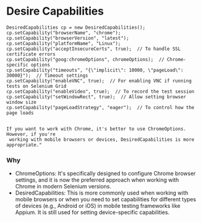 # Desire Capabilities


	DesiredCapabilities cp = new DesiredCapabilities();
	cp.setCapability("browserName", "chrome");
	cp.setCapability("browserVersion", "latest");
	cp.setCapability("platformName", "Linux"); 
	cp.setCapability("acceptInsecureCerts", true);  // To handle SSL certificate errors
	cp.setCapability("goog:chromeOptions", chromeOptions);  // Chrome-specific options
	cp.setCapability("timeouts", "{\"implicit\": 10000, \"pageLoad\": 30000}");  // Timeout settings
	cp.setCapability("enableVNC", true);  // For enabling VNC if running tests on Selenium Grid
	cp.setCapability("enableVideo", true);  // To record the test session
	cp.setCapability("setWindowRect", true);  // Allow setting browser window size
	cp.setCapability("pageLoadStrategy", "eager");  // To control how the page loads
	
	
	If you want to work with Chrome, it's better to use ChromeOptions. However, if you're   
	 working with mobile browsers or devices, DesiredCapabilities is more appropriate."


### Why

 *   ChromeOptions: It's specifically designed to configure Chrome browser settings, and it is now the preferred approach when working with Chrome in modern Selenium versions.
 *   DesiredCapabilities: This is more commonly used when working with mobile browsers or when you need to set capabilities for different types of devices (e.g., Android or iOS) in mobile testing frameworks like Appium. It is still used for setting device-specific capabilities.

	